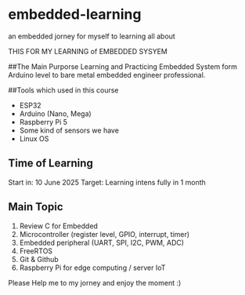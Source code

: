 # embedded-learning
an embedded jorney for myself to learning all about

THIS FOR MY LEARNING of EMBEDDED SYSYEM

##The Main Purporse
Learning and Practicing Embedded System form Arduino level to bare metal embedded engineer professional.

##Tools which used in this course
- ESP32
- Arduino (Nano, Mega)
- Raspberry Pi 5
- Some kind of sensors we have
- Linux OS

## Time of Learning
Start in: 10 June 2025
Target: Learning intens fully in 1 month


## Main Topic
1. Review C for Embedded
2. Microcontroller (register level, GPIO, interrupt, timer)
3. Embedded peripheral (UART, SPI, I2C, PWM, ADC)
4. FreeRTOS
6. Git & Github
7. Raspberry Pi for edge computing / server IoT

Please Help me to my jorney and enjoy the moment :)
